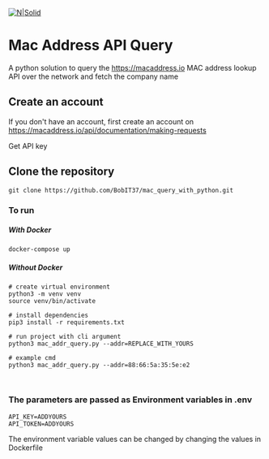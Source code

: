 [![N|Solid](https://bobit.us/wp-content/uploads/2021/04/bobit-logo.png)](https://bobit37.github.io/Resume/)

# Mac Address API Query

A python solution to query the https://macaddress.io MAC address lookup API over the network and fetch the company name

## Create an account

If you don't have an account, first create an account on https://macaddress.io/api/documentation/making-requests

Get API key

## Clone the repository
```
git clone https://github.com/BobIT37/mac_query_with_python.git

```

### To run

##### With Docker
```
docker-compose up
```

##### Without Docker
```
# create virtual environment
python3 -m venv venv
source venv/bin/activate

# install dependencies
pip3 install -r requirements.txt

# run project with cli argument
python3 mac_addr_query.py --addr=REPLACE_WITH_YOURS

# example cmd
python3 mac_addr_query.py --addr=88:66:5a:35:5e:e2



```

### The parameters are passed as Environment variables in .env

```
API_KEY=ADDYOURS
API_TOKEN=ADDYOURS
```

The environment variable values can be changed by changing the values in Dockerfile
